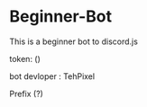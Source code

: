 # Beginner-Bot
This is a beginner bot to discord.js 



token: ()


bot devloper : TehPixel 


Prefix (?) 


